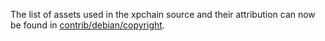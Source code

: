 The list of assets used in the xpchain source and their attribution can now be found in [contrib/debian/copyright](../contrib/debian/copyright).
